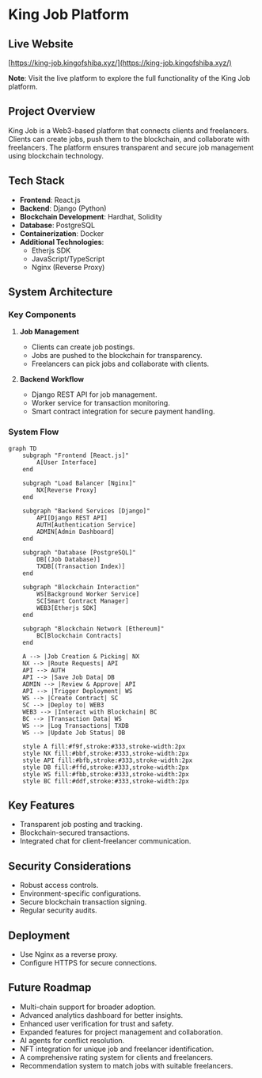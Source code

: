 # King Job Platform

## Live Website
[https://king-job.kingofshiba.xyz/](https://king-job.kingofshiba.xyz/)

**Note**: Visit the live platform to explore the full functionality of the King Job platform.

## Project Overview

King Job is a Web3-based platform that connects clients and freelancers. Clients can create jobs, push them to the blockchain, and collaborate with freelancers. The platform ensures transparent and secure job management using blockchain technology.

## Tech Stack

- **Frontend**: React.js
- **Backend**: Django (Python)
- **Blockchain Development**: Hardhat, Solidity
- **Database**: PostgreSQL
- **Containerization**: Docker
- **Additional Technologies**:
  - Etherjs SDK
  - JavaScript/TypeScript
  - Nginx (Reverse Proxy)

## System Architecture

### Key Components

1. **Job Management**
   - Clients can create job postings.
   - Jobs are pushed to the blockchain for transparency.
   - Freelancers can pick jobs and collaborate with clients.

2. **Backend Workflow**
   - Django REST API for job management.
   - Worker service for transaction monitoring.
   - Smart contract integration for secure payment handling.

### System Flow

```mermaid
graph TD
    subgraph "Frontend [React.js]"
        A[User Interface]
    end

    subgraph "Load Balancer [Nginx]"
        NX[Reverse Proxy]
    end

    subgraph "Backend Services [Django]"
        API[Django REST API]
        AUTH[Authentication Service]
        ADMIN[Admin Dashboard]
    end

    subgraph "Database [PostgreSQL]"
        DB[(Job Database)]
        TXDB[(Transaction Index)]
    end

    subgraph "Blockchain Interaction"
        WS[Background Worker Service]
        SC[Smart Contract Manager]
        WEB3[Etherjs SDK]
    end

    subgraph "Blockchain Network [Ethereum]"
        BC[Blockchain Contracts]
    end

    A --> |Job Creation & Picking| NX
    NX --> |Route Requests| API
    API --> AUTH
    API --> |Save Job Data| DB
    ADMIN --> |Review & Approve| API
    API --> |Trigger Deployment| WS
    WS --> |Create Contract| SC
    SC --> |Deploy to| WEB3
    WEB3 --> |Interact with Blockchain| BC
    BC --> |Transaction Data| WS
    WS --> |Log Transactions| TXDB
    WS --> |Update Job Status| DB

    style A fill:#f9f,stroke:#333,stroke-width:2px
    style NX fill:#bbf,stroke:#333,stroke-width:2px
    style API fill:#bfb,stroke:#333,stroke-width:2px
    style DB fill:#ffd,stroke:#333,stroke-width:2px
    style WS fill:#fbb,stroke:#333,stroke-width:2px
    style BC fill:#ddf,stroke:#333,stroke-width:2px
```

## Key Features

- Transparent job posting and tracking.
- Blockchain-secured transactions.
- Integrated chat for client-freelancer communication.

## Security Considerations

- Robust access controls.
- Environment-specific configurations.
- Secure blockchain transaction signing.
- Regular security audits.

## Deployment

- Use Nginx as a reverse proxy.
- Configure HTTPS for secure connections.

## Future Roadmap

- Multi-chain support for broader adoption.
- Advanced analytics dashboard for better insights.
- Enhanced user verification for trust and safety.
- Expanded features for project management and collaboration.
- AI agents for conflict resolution.
- NFT integration for unique job and freelancer identification.
- A comprehensive rating system for clients and freelancers.
- Recommendation system to match jobs with suitable freelancers.

